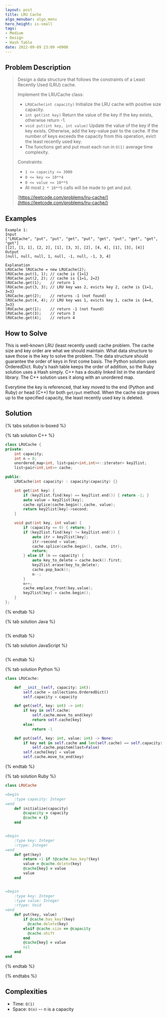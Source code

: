 ```yaml
---
layout: post
title: LRU Cache
algo_menubar: algo_menu
hero_height: is-small
tags:
- Medium
- Design
- Hash Table
date: 2022-09-09 23:09 +0900
---
```


## Problem Description
> Design a data structure that follows the constraints of a Least Recently Used (LRU) cache.
>
> Implement the LRUCache class:
> - `LRUCache(int capacity)` Initialize the LRU cache with positive size capacity.
> - `int get(int key)` Return the value of the key if the key exists, otherwise return -1.
> - `void put(int key, int value)` Update the value of the key if the key exists.
>    Otherwise, add the key-value pair to the cache.
>    If the number of keys exceeds the capacity from this operation, evict the least recently used key.
> - The functions get and put must each run in `O(1)` average time complexity.
>
> Constraints:
> - `1 <= capacity <= 3000`
> - `0 <= key <= 10**4`
> - `0 <= value <= 10**5`
> - At most `2 * 10**5` calls will be made to get and put.
>
> [https://leetcode.com/problems/lru-cache/](https://leetcode.com/problems/lru-cache/)

## Examples
```
Example 1:
Input
["LRUCache", "put", "put", "get", "put", "get", "put", "get", "get", "get"]
[[2], [1, 1], [2, 2], [1], [3, 3], [2], [4, 4], [1], [3], [4]]
Output
[null, null, null, 1, null, -1, null, -1, 3, 4]

Explanation
LRUCache lRUCache = new LRUCache(2);
lRUCache.put(1, 1); // cache is {1=1}
lRUCache.put(2, 2); // cache is {1=1, 2=2}
lRUCache.get(1);    // return 1
lRUCache.put(3, 3); // LRU key was 2, evicts key 2, cache is {1=1, 3=3}
lRUCache.get(2);    // returns -1 (not found)
lRUCache.put(4, 4); // LRU key was 1, evicts key 1, cache is {4=4, 3=3}
lRUCache.get(1);    // return -1 (not found)
lRUCache.get(3);    // return 3
lRUCache.get(4);    // return 4
```

## How to Solve
This is well-known LRU (least recently used) cache problem.
The cache size and key order are what we should maintain.
What data structure to save those is the key to solve the problem.
The data structure should guarantee the order of keys in first come basis.
The Python solution uses OrderedDict.
Ruby's hash table keeps the order of addition, so the Ruby solution uses a Hash simply.
C++ has a doubly linked list in the standard library.
The C++ solution uses it along with an unordered map.

Everytime the key is referenced, that key moved to the end (Python and Ruby) or head (C++) for both `get/put` method.
When the cache size grows up to the specified capacity, the least recently used key is deleted.

## Solution

{% tabs solution is-boxed %}

{% tab solution C++ %}
```cpp
class LRUCache {
private:
    int capacity;
    int n = 0;
    unordered_map<int, list<pair<int,int>>::iterator> key2list;
    list<pair<int,int>> cache;

public:
    LRUCache(int capacity) : capacity(capacity) {}

    int get(int key) {
        if (key2list.find(key) == key2list.end()) { return -1; }
        auto value = key2list[key];
        cache.splice(cache.begin(),cache, value);
        return key2list[key]->second;
    }

    void put(int key, int value) {
        if (capacity <= 0) { return; }
        if (key2list.find(key) != key2list.end()) {
            auto itr = key2list[key];
            itr->second = value;
            cache.splice(cache.begin(), cache, itr);
            return;
        } else if (n == capacity) {
            auto key_to_delete = cache.back().first;
            key2list.erase(key_to_delete);
            cache.pop_back();
            n--;
        }
        n++;
        cache.emplace_front(key,value);
        key2list[key] = cache.begin();
    }
};
```
{% endtab %}

{% tab solution Java %}
```java

```
{% endtab %}

{% tab solution JavaScript %}
```js

```
{% endtab %}

{% tab solution Python %}
```python
class LRUCache:

    def __init__(self, capacity: int):
        self.cache = collections.OrderedDict()
        self.capacity = capacity

    def get(self, key: int) -> int:
        if key in self.cache:
            self.cache.move_to_end(key)
            return self.cache[key]
        else:
            return -1

    def put(self, key: int, value: int) -> None:
        if key not in self.cache and len(self.cache) == self.capacity:
            self.cache.popitem(last=False)
        self.cache[key] = value
        self.cache.move_to_end(key)
```
{% endtab %}

{% tab solution Ruby %}
```ruby
class LRUCache

=begin
    :type capacity: Integer
=end
    def initialize(capacity)
        @capacity = capacity
        @cache = {}
    end


=begin
    :type key: Integer
    :rtype: Integer
=end
    def get(key)
        return -1 if !@cache.has_key?(key)
        value = @cache.delete(key)
        @cache[key] = value
        value
    end


=begin
    :type key: Integer
    :type value: Integer
    :rtype: Void
=end
    def put(key, value)
        if @cache.has_key?(key)
          @cache.delete(key)
        elsif @cache.size == @capacity
          @cache.shift
        end
        @cache[key] = value
        nil
    end
end
```
{% endtab %}

{% endtabs %}


## Complexities
- Time: `O(1)`
- Space: `O(n)` -- n is a capacity
